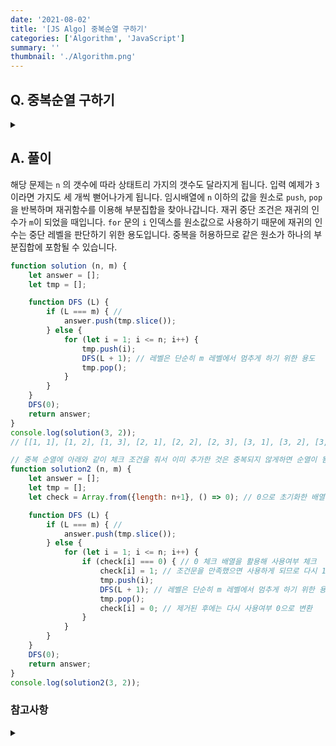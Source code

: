 ```yaml
---
date: '2021-08-02'
title: '[JS Algo] 중복순열 구하기'
categories: ['Algorithm', 'JavaScript']
summary: ''
thumbnail: './Algorithm.png'
---
```


## Q. 중복순열 구하기

<details>
<summary></summary>
<div markdown="1">       
1부터 N까지 번호가 적힌 구슬이 있습니다. 이중에서 중복을 허락하여 M번을 뽑아 일렬로 나열하는 방법을 모두 반환해야 합니다.
</div>
</details>

## A. 풀이
해당 문제는 `n` 의 갯수에 따라 상태트리 가지의 갯수도 달라지게 됩니다. 입력 예제가 `3`이라면 가지도 세 개씩 뻗어나가게 됩니다. 임시배열에 `n` 이하의 값을 원소로 `push`, `pop`을 반복하며 재귀함수를 이용해 부분집합을 찾아나갑니다. 재귀 중단 조건은 재귀의 인수가 `m`이 되었을 때입니다. `for` 문의 `i` 인덱스를 원소값으로 사용하기 때문에 재귀의 인수는 중단 레벨을 판단하기 위한 용도입니다. 중복을 허용하므로 같은 원소가 하나의 부분집합에 포함될 수 있습니다.


```javascript
function solution (n, m) {
    let answer = [];
    let tmp = [];

    function DFS (L) {
        if (L === m) { // 
            answer.push(tmp.slice());
        } else {
            for (let i = 1; i <= n; i++) {
                tmp.push(i);
                DFS(L + 1); // 레벨은 단순히 m 레벨에서 멈추게 하기 위한 용도
                tmp.pop();
            }
        } 
    }
    DFS(0);
    return answer;
}
console.log(solution(3, 2));
// [[1, 1], [1, 2], [1, 3], [2, 1], [2, 2], [2, 3], [3, 1], [3, 2], [3, 3]]

// 중복 순열에 아래와 같이 체크 조건을 줘서 이미 추가한 것은 중복되지 않게하면 순열이 됨.
function solution2 (n, m) {
    let answer = [];
    let tmp = [];
    let check = Array.from({length: n+1}, () => 0); // 0으로 초기화한 배열

    function DFS (L) {
        if (L === m) { // 
            answer.push(tmp.slice());
        } else {
            for (let i = 1; i <= n; i++) {
                if (check[i] === 0) { // 0 체크 배열을 활용해 사용여부 체크
                    check[i] = 1; // 조건문을 만족했으면 사용하게 되므로 다시 1로 변환
                    tmp.push(i);
                    DFS(L + 1); // 레벨은 단순히 m 레벨에서 멈추게 하기 위한 용도
                    tmp.pop();
                    check[i] = 0; // 제거된 후에는 다시 사용여부 0으로 변환
                }
            }
        } 
    }
    DFS(0);
    return answer;
}
console.log(solution2(3, 2));
```

### 참고사항

<details>
<summary></summary>
<div markdown="1">       
반복문으로 짠다면 트리 레벨이 증가할수록 for 반복문을 증가시켜야 합니다. <br>
반면에 재귀는 어떤 레벨에서 멈출건지 정해주면 상대적으로 유연한 사용이 가능합니다.
</div>
</details>